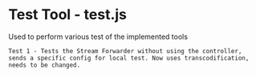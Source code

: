 # Test Tool - test.js

Used to perform various test of the implemented tools

    Test 1 - Tests the Stream Forwarder without using the controller, sends a specific config for local test. Now uses transcodification, needs to be changed.
